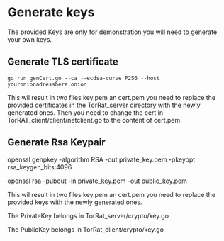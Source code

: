 # Generate keys

The provided Keys are only for demonstration you will need to generate your own keys.

## Generate TLS certificate
```
go run genCert.go --ca --ecdsa-curve P256 --host youronionadresshere.onion
```

This wil result in two files key.pem an cert.pem you need to replace the provided certificates in the TorRat_server directory with the newly generated ones.
Then you need to change the cert in TorRAT_client/client/netclient.go to the content of cert.pem.

## Generate Rsa Keypair
openssl genpkey -algorithm RSA -out private_key.pem -pkeyopt rsa_keygen_bits:4096

openssl rsa -pubout -in private_key.pem -out public_key.pem

This wil result in two files key.pem an cert.pem you need to replace the provided keys with the newly generated ones.

The PrivateKey belongs in TorRat_server/crypto/key.go

The PublicKey belongs in TorRat_client/crypto/key.go
